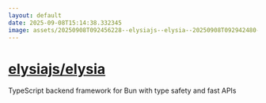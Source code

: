 ```yaml
---
layout: default
date: 2025-09-08T15:14:38.332345
image: assets/20250908T092456228--elysiajs--elysia--20250908T092942480--cropped.png
---
```


# [elysiajs/elysia](https://github.com/elysiajs/elysia)

TypeScript backend framework for Bun with type safety and fast APIs
